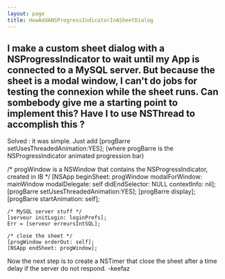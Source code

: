 ```yaml
---
layout: page
title: HowAddANSProgressIndicatorInASheetDialog
---
```


I make a custom sheet dialog with a NSProgressIndicator to wait until my App is connected to a MySQL server. But because the sheet is a modal window, I can't do jobs for testing the connexion while the sheet runs. 
Can sombebody give me a starting point to implement this? 
Have I to use NSThread to accomplish this ?
----
Solved : it was simple. Just add      [progBarre setUsesThreadedAnimation:YES];  (where progBarre is the NSProgressIndicator animated progression bar)
    
/* progWindow is a NSWindow that contains the NSProgressIndicator, created in IB */
[NSApp beginSheet: progWindow
       modalForWindow: mainWindow
        modalDelegate: self
       didEndSelector: NULL
          contextInfo: nil];
    [progBarre setUsesThreadedAnimation:YES];
    [progBarre display];
    [progBarre startAnimation: self];
    
    /* MySQL server stuff */
    [serveur initLogin: loginPrefs];
    Err = [serveur erreursIntSQL];
    
    /* close the sheet */
    [progWindow orderOut: self];
    [NSApp endSheet: progWindow];


Now the next step is to create a NSTimer that close the sheet after a time delay if the server do not respond.
    -keefaz

